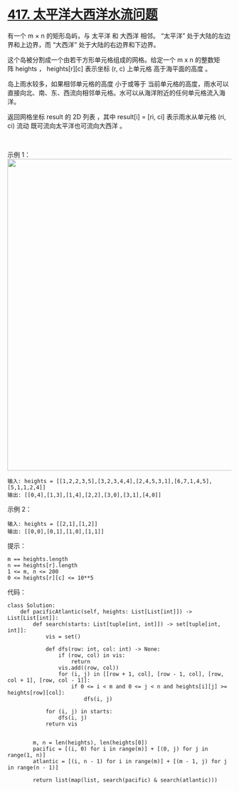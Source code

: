 # [417. 太平洋大西洋水流问题](https://leetcode-cn.com/problems/pacific-atlantic-water-flow/)

有一个 m × n 的矩形岛屿，与 太平洋 和 大西洋 相邻。 “太平洋” 处于大陆的左边界和上边界，而 “大西洋” 处于大陆的右边界和下边界。

这个岛被分割成一个由若干方形单元格组成的网格。给定一个 m x n 的整数矩阵 heights ， heights[r][c] 表示坐标 (r, c) 上单元格 高于海平面的高度 。

岛上雨水较多，如果相邻单元格的高度 小于或等于 当前单元格的高度，雨水可以直接向北、南、东、西流向相邻单元格。水可以从海洋附近的任何单元格流入海洋。

返回网格坐标 result 的 2D 列表 ，其中 result[i] = [ri, ci] 表示雨水从单元格 (ri, ci) 流动 既可流向太平洋也可流向大西洋 。

 

示例 1：
<img src="https://assets.leetcode.com/uploads/2021/06/08/waterflow-grid.jpg" width="700" />

```
输入: heights = [[1,2,2,3,5],[3,2,3,4,4],[2,4,5,3,1],[6,7,1,4,5],[5,1,1,2,4]]
输出: [[0,4],[1,3],[1,4],[2,2],[3,0],[3,1],[4,0]]
```
示例 2：
```
输入: heights = [[2,1],[1,2]]
输出: [[0,0],[0,1],[1,0],[1,1]]
```

提示：
```
m == heights.length
n == heights[r].length
1 <= m, n <= 200
0 <= heights[r][c] <= 10**5
```

代码：
```python3
class Solution:
    def pacificAtlantic(self, heights: List[List[int]]) -> List[List[int]]:
        def search(starts: List[tuple[int, int]]) -> set[tuple[int, int]]:
            vis = set()

            def dfs(row: int, col: int) -> None:
                if (row, col) in vis:
                    return
                vis.add((row, col))
                for (i, j) in [[row + 1, col], [row - 1, col], [row, col + 1], [row, col - 1]]:
                    if 0 <= i < m and 0 <= j < n and heights[i][j] >= heights[row][col]:
                        dfs(i, j)
            
            for (i, j) in starts:
                dfs(i, j)
            return vis
            

        m, n = len(heights), len(heights[0])
        pacific = [(i, 0) for i in range(m)] + [(0, j) for j in range(1, n)]
        atlantic = [(i, n - 1) for i in range(m)] + [(m - 1, j) for j in range(n - 1)]
        
        return list(map(list, search(pacific) & search(atlantic)))
```